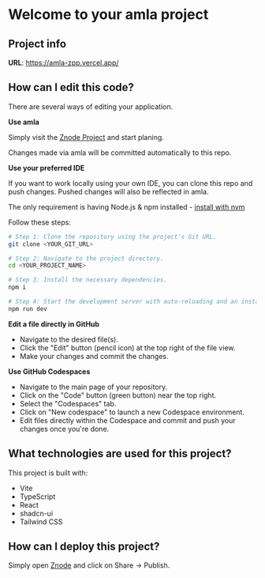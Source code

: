 # Welcome to your amla project

## Project info

**URL**: https://amla-zpp.vercel.app/

## How can I edit this code?

There are several ways of editing your application.

**Use amla**

Simply visit the [Znode Project](https://amla-zpp.vercel.app/) and start planing.

Changes made via amla will be committed automatically to this repo.

**Use your preferred IDE**

If you want to work locally using your own IDE, you can clone this repo and push changes. Pushed changes will also be reflected in amla.

The only requirement is having Node.js & npm installed - [install with nvm](https://github.com/nvm-sh/nvm#installing-and-updating)

Follow these steps:

```sh
# Step 1: Clone the repository using the project's Git URL.
git clone <YOUR_GIT_URL>

# Step 2: Navigate to the project directory.
cd <YOUR_PROJECT_NAME>

# Step 3: Install the necessary dependencies.
npm i

# Step 4: Start the development server with auto-reloading and an instant preview.
npm run dev
```

**Edit a file directly in GitHub**

- Navigate to the desired file(s).
- Click the "Edit" button (pencil icon) at the top right of the file view.
- Make your changes and commit the changes.

**Use GitHub Codespaces**

- Navigate to the main page of your repository.
- Click on the "Code" button (green button) near the top right.
- Select the "Codespaces" tab.
- Click on "New codespace" to launch a new Codespace environment.
- Edit files directly within the Codespace and commit and push your changes once you're done.

## What technologies are used for this project?

This project is built with:

- Vite
- TypeScript
- React
- shadcn-ui
- Tailwind CSS

## How can I deploy this project?

Simply open [Znode](https://amla-zpp.vercel.app/) and click on Share -> Publish.

